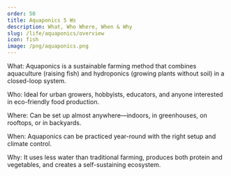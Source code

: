 ```yaml
---
order: 50
title: Aquaponics 5 Ws
description: What, Who Where, When & Why
slug: /life/aquaponics/overview
icon: fish
image: /png/aquaponics.png
---
```


What: Aquaponics is a sustainable farming method that combines aquaculture (raising fish) and hydroponics (growing plants without soil) in a closed-loop system.

Who: Ideal for urban growers, hobbyists, educators, and anyone interested in eco-friendly food production.

Where: Can be set up almost anywhere—indoors, in greenhouses, on rooftops, or in backyards.

When: Aquaponics can be practiced year-round with the right setup and climate control.

Why: It uses less water than traditional farming, produces both protein and vegetables, and creates a self-sustaining ecosystem.
